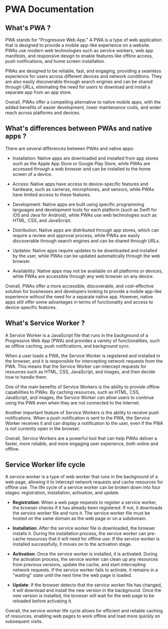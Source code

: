 # **PWA Documentation**

## **What's PWA ?**

PWA stands for "Progressive Web App." A PWA is a type of web application that is designed to provide a mobile app-like experience on a website. PWAs use modern web technologies such as service workers, web app manifests, and responsive design to enable features like offline access, push notifications, and home screen installation.

PWAs are designed to be reliable, fast, and engaging, providing a seamless experience for users across different devices and network conditions. They are also easily discoverable through search engines and can be shared through URLs, eliminating the need for users to download and install a separate app from an app store.

Overall, PWAs offer a compelling alternative to native mobile apps, with the added benefits of easier development, lower maintenance costs, and wider reach across platforms and devices.

## **What's differences between PWAs and native apps ?**

There are several differences between PWAs and native apps:

- Installation: Native apps are downloaded and installed from app stores such as the Apple App Store or Google Play Store, while PWAs are accessed through a web browser and can be installed to the home screen of a device.

- Access: Native apps have access to device-specific features and hardware, such as cameras, microphones, and sensors, while PWAs have limited access to these features.

- Development: Native apps are built using specific programming languages and development tools for each platform (such as Swift for iOS and Java for Android), while PWAs use web technologies such as HTML, CSS, and JavaScript.

- Distribution: Native apps are distributed through app stores, which can require a review and approval process, while PWAs are easily discoverable through search engines and can be shared through URLs.

- Updates: Native apps require updates to be downloaded and installed by the user, while PWAs can be updated automatically through the web browser.

- Availability: Native apps may not be available on all platforms or devices, while PWAs are accessible through any web browser on any device.

Overall, PWAs offer a more accessible, discoverable, and cost-effective solution for businesses and developers looking to provide a mobile app-like experience without the need for a separate native app. However, native apps still offer some advantages in terms of functionality and access to device-specific features.

## **What's Service Worker ?**

A Service Worker is a JavaScript file that runs in the background of a Progressive Web App (PWA) and provides a variety of functionalities, such as offline caching, push notifications, and background sync.

When a user loads a PWA, the Service Worker is registered and installed in the browser, and it is responsible for intercepting network requests from the PWA. This means that the Service Worker can intercept requests for resources such as HTML, CSS, JavaScript, and images, and then decide how to handle them.

One of the main benefits of Service Workers is the ability to provide offline capabilities to PWAs. By caching resources, such as HTML, CSS, JavaScript, and images, the Service Worker can allow users to continue using the PWA even when they are not connected to the internet.

Another important feature of Service Workers is the ability to receive push notifications. When a push notification is sent to the PWA, the Service Worker receives it and can display a notification to the user, even if the PWA is not currently open in the browser.

Overall, Service Workers are a powerful tool that can help PWAs deliver a faster, more reliable, and more engaging user experience, both online and offline.

## **Service Worker life cycle**

A service worker is a type of web worker that runs in the background of a web page, allowing it to intercept network requests and cache resources for offline use. The life cycle of a service worker can be broken down into four stages: registration, installation, activation, and update.

- **Registration**:
  When a web page requests to register a service worker, the browser checks if it has already been registered. If not, it downloads the service worker file and runs it. The service worker file must be hosted on the same domain as the web page or on a subdomain.

- **Installation**:
  After the service worker file is downloaded, the browser installs it. During the installation process, the service worker can pre-cache resources that it will need for offline use. If the service worker is installed successfully, it moves on to the activation stage.

- **Activation**:
  Once the service worker is installed, it is activated. During the activation process, the service worker can clean up any resources from previous versions, update the cache, and start intercepting network requests. If the service worker fails to activate, it remains in a "waiting" state until the next time the web page is loaded.

- **Update**:
  If the browser detects that the service worker file has changed, it will download and install the new version in the background. Once the new version is installed, the browser will wait for the web page to be reloaded before activating it.

Overall, the service worker life cycle allows for efficient and reliable caching of resources, enabling web pages to work offline and load more quickly on subsequent visits.
